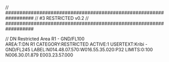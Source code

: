 // ##################################################################
//                 #3 RESTRICTED v0.2
// ##################################################################

// DN Restricted Area R1 - GND/FL100    
AREA:T:DN R1
CATEGORY:RESTRICTED
ACTIVE:1
USERTEXT:Kribi - GND/FL245
LABEL:N014.48.07.570:W016.55.35.020:P32
LIMITS:0:100
N006.30.01.879 E003.23.57.000